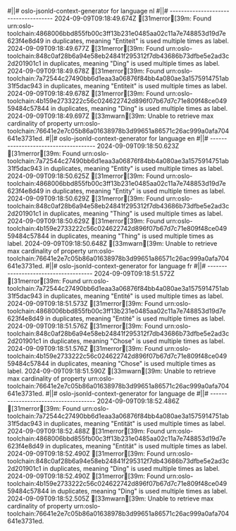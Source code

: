 #||# oslo-jsonld-context-generator for language nl
#||# -------------------------------------
2024-09-09T09:18:49.674Z [31merror[39m: Found urn:oslo-toolchain:4868006bbd855fb00c3ff13b231e0485aa02c11a7e748853d19d7e623f4e8d49 in duplicates, meaning "Entiteit" is used multiple times as label.
2024-09-09T09:18:49.677Z [31merror[39m: Found urn:oslo-toolchain:848c0af28b6a94e58eb24841f295312f7db43686b73dfbe5e2ad3c2d201901c1 in duplicates, meaning "Ding" is used multiple times as label.
2024-09-09T09:18:49.678Z [31merror[39m: Found urn:oslo-toolchain:7a72544c27490bb6d1eaa3a06876f84bb4a080ae3a1575914751ab31f5dac943 in duplicates, meaning "Entiteit" is used multiple times as label.
2024-09-09T09:18:49.678Z [31merror[39m: Found urn:oslo-toolchain:4b159e2733222c56c024622742d896f07b67d7c71e809f48ce04959484c57844 in duplicates, meaning "Ding" is used multiple times as label.
2024-09-09T09:18:49.697Z [33mwarn[39m: Unable to retrieve max cardinality of property urn:oslo-toolchain:76641e2e7c05b86a01638978b3d99651a86571c26ac999a0afa704641e3731ed.
#||# oslo-jsonld-context-generator for language en
#||# -------------------------------------
2024-09-09T09:18:50.623Z [31merror[39m: Found urn:oslo-toolchain:7a72544c27490bb6d1eaa3a06876f84bb4a080ae3a1575914751ab31f5dac943 in duplicates, meaning "Entity" is used multiple times as label.
2024-09-09T09:18:50.625Z [31merror[39m: Found urn:oslo-toolchain:4868006bbd855fb00c3ff13b231e0485aa02c11a7e748853d19d7e623f4e8d49 in duplicates, meaning "Entity" is used multiple times as label.
2024-09-09T09:18:50.629Z [31merror[39m: Found urn:oslo-toolchain:848c0af28b6a94e58eb24841f295312f7db43686b73dfbe5e2ad3c2d201901c1 in duplicates, meaning "Thing" is used multiple times as label.
2024-09-09T09:18:50.629Z [31merror[39m: Found urn:oslo-toolchain:4b159e2733222c56c024622742d896f07b67d7c71e809f48ce04959484c57844 in duplicates, meaning "Thing" is used multiple times as label.
2024-09-09T09:18:50.648Z [33mwarn[39m: Unable to retrieve max cardinality of property urn:oslo-toolchain:76641e2e7c05b86a01638978b3d99651a86571c26ac999a0afa704641e3731ed.
#||# oslo-jsonld-context-generator for language fr
#||# -------------------------------------
2024-09-09T09:18:51.572Z [31merror[39m: Found urn:oslo-toolchain:7a72544c27490bb6d1eaa3a06876f84bb4a080ae3a1575914751ab31f5dac943 in duplicates, meaning "Entité" is used multiple times as label.
2024-09-09T09:18:51.573Z [31merror[39m: Found urn:oslo-toolchain:4868006bbd855fb00c3ff13b231e0485aa02c11a7e748853d19d7e623f4e8d49 in duplicates, meaning "Entité" is used multiple times as label.
2024-09-09T09:18:51.576Z [31merror[39m: Found urn:oslo-toolchain:848c0af28b6a94e58eb24841f295312f7db43686b73dfbe5e2ad3c2d201901c1 in duplicates, meaning "Chose" is used multiple times as label.
2024-09-09T09:18:51.576Z [31merror[39m: Found urn:oslo-toolchain:4b159e2733222c56c024622742d896f07b67d7c71e809f48ce04959484c57844 in duplicates, meaning "Chose" is used multiple times as label.
2024-09-09T09:18:51.590Z [33mwarn[39m: Unable to retrieve max cardinality of property urn:oslo-toolchain:76641e2e7c05b86a01638978b3d99651a86571c26ac999a0afa704641e3731ed.
#||# oslo-jsonld-context-generator for language de
#||# -------------------------------------
2024-09-09T09:18:52.486Z [31merror[39m: Found urn:oslo-toolchain:7a72544c27490bb6d1eaa3a06876f84bb4a080ae3a1575914751ab31f5dac943 in duplicates, meaning "Entität" is used multiple times as label.
2024-09-09T09:18:52.488Z [31merror[39m: Found urn:oslo-toolchain:4868006bbd855fb00c3ff13b231e0485aa02c11a7e748853d19d7e623f4e8d49 in duplicates, meaning "Entität" is used multiple times as label.
2024-09-09T09:18:52.490Z [31merror[39m: Found urn:oslo-toolchain:848c0af28b6a94e58eb24841f295312f7db43686b73dfbe5e2ad3c2d201901c1 in duplicates, meaning "Ding" is used multiple times as label.
2024-09-09T09:18:52.490Z [31merror[39m: Found urn:oslo-toolchain:4b159e2733222c56c024622742d896f07b67d7c71e809f48ce04959484c57844 in duplicates, meaning "Ding" is used multiple times as label.
2024-09-09T09:18:52.505Z [33mwarn[39m: Unable to retrieve max cardinality of property urn:oslo-toolchain:76641e2e7c05b86a01638978b3d99651a86571c26ac999a0afa704641e3731ed.
